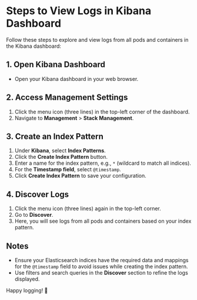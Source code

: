 # Steps to View Logs in Kibana Dashboard

Follow these steps to explore and view logs from all pods and containers in the Kibana dashboard:

## 1. Open Kibana Dashboard
- Open your Kibana dashboard in your web browser.

## 2. Access Management Settings
1. Click the menu icon (three lines) in the top-left corner of the dashboard.
2. Navigate to **Management** > **Stack Management**.

## 3. Create an Index Pattern
1. Under **Kibana**, select **Index Patterns**.
2. Click the **Create Index Pattern** button.
3. Enter a name for the index pattern, e.g., `*` (wildcard to match all indices).
4. For the **Timestamp field**, select `@timestamp`.
5. Click **Create Index Pattern** to save your configuration.

## 4. Discover Logs
1. Click the menu icon (three lines) again in the top-left corner.
2. Go to **Discover**.
3. Here, you will see logs from all pods and containers based on your index pattern.

## Notes
- Ensure your Elasticsearch indices have the required data and mappings for the `@timestamp` field to avoid issues while creating the index pattern.
- Use filters and search queries in the **Discover** section to refine the logs displayed.

Happy logging! 🎉
